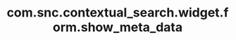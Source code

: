 ---
weight: 27
layout: page
title: com.snc.contextual_search.widget.form.show_meta_data
description: ""
value: "true"
---